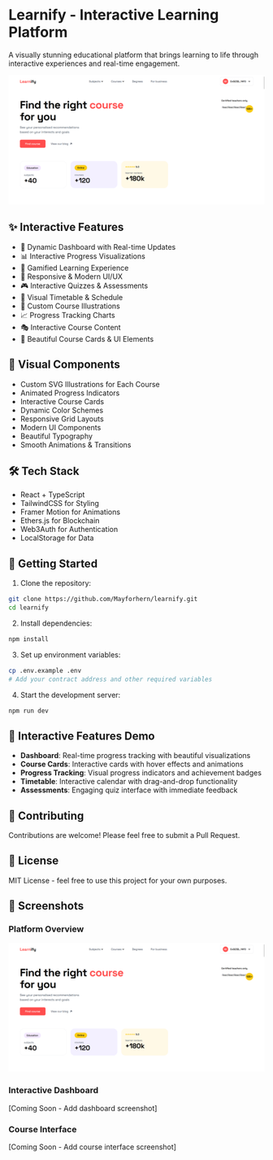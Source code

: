 # Learnify - Interactive Learning Platform

A visually stunning educational platform that brings learning to life through interactive experiences and real-time engagement.

![Learnify Platform](public/image.png)

## ✨ Interactive Features

- 🎨 Dynamic Dashboard with Real-time Updates
- 📊 Interactive Progress Visualizations
- 🎯 Gamified Learning Experience
- 📱 Responsive & Modern UI/UX
- 🎮 Interactive Quizzes & Assessments
- 📅 Visual Timetable & Schedule
- 🎨 Custom Course Illustrations
- 📈 Progress Tracking Charts
- 🎭 Interactive Course Content
- 🎨 Beautiful Course Cards & UI Elements

## 🎨 Visual Components

- Custom SVG Illustrations for Each Course
- Animated Progress Indicators
- Interactive Course Cards
- Dynamic Color Schemes
- Responsive Grid Layouts
- Modern UI Components
- Beautiful Typography
- Smooth Animations & Transitions

## 🛠️ Tech Stack

- React + TypeScript
- TailwindCSS for Styling
- Framer Motion for Animations
- Ethers.js for Blockchain
- Web3Auth for Authentication
- LocalStorage for Data

## 🚀 Getting Started

1. Clone the repository:
```bash
git clone https://github.com/Mayforhern/learnify.git
cd learnify
```

2. Install dependencies:
```bash
npm install
```

3. Set up environment variables:
```bash
cp .env.example .env
# Add your contract address and other required variables
```

4. Start the development server:
```bash
npm run dev
```

## 🎯 Interactive Features Demo

- **Dashboard**: Real-time progress tracking with beautiful visualizations
- **Course Cards**: Interactive cards with hover effects and animations
- **Progress Tracking**: Visual progress indicators and achievement badges
- **Timetable**: Interactive calendar with drag-and-drop functionality
- **Assessments**: Engaging quiz interface with immediate feedback

## 🤝 Contributing

Contributions are welcome! Please feel free to submit a Pull Request.

## 📄 License

MIT License - feel free to use this project for your own purposes.

## 🎨 Screenshots

### Platform Overview
![Learnify Platform](public/image.png)

### Interactive Dashboard
[Coming Soon - Add dashboard screenshot]

### Course Interface
[Coming Soon - Add course interface screenshot]
